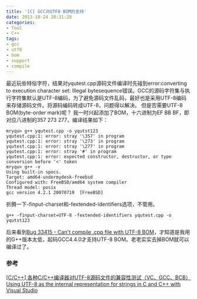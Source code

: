 ```yaml
---
title: '[C] GCC对UTF8 BOM的支持'
date: 2013-10-24 20:31:28
categories: 
- Tool
- C++
tags: 
- gcc
- utf8
- bom
- support
- compile
---
```

最近玩些特俗字符，结果对yqutest.cpp源码文件编译时先碰到error:converting to execution character set: Illegal bytesequence错误。GCC的源码字符集与执行字符集默认是UTF-8编码，为了避免源码文件乱码，最好也是采用UTF-8编码来存储源码文件。将源码编码转成UTF-8，问题得以解决。
但是否需要UTF-8 BOM(byte-order mark)呢？
我一时兴起添加了BOM，十六进制为EF BB BF，即对应八进制的357 273 277，编译结果如下：
```
mryqu> g++ yqutest.cpp -o yqutst123
yqutest.cpp:1: error: stray '\357' in program
yqutest.cpp:1: error: stray '\273' in program
yqutest.cpp:1: error: stray '\277' in program
yqutest.cpp:1: error: stray '#' in program
yqutest.cpp:1: error: expected constructor, destructor, or type conversion before '<' token
mryqu> g++ -v
Using built-in specs.
Target: amd64-undermydesk-freebsd
Configured with: FreeBSD/amd64 system compiler
Thread model: posix
gcc version 4.2.1 20070719  [FreeBSD]
```

折腾一下-finput-charset和-fextended-identifiers选项，不管用。
```
g++ -finput-charset=UTF-8 -fextended-identifiers yqutest.cpp -o yqutst123
```

后来看到[Bug 33415 - Can't compile .cpp file with UTF-8 BOM](https://gcc.gnu.org/bugzilla/show_bug.cgi?id=33415)，才知道是我用的G++版本太低，起码GCC4.4.0才支持UTF-8 BOM。老老实实去掉BOM就可以编译过了。

### 参考

[[C/C++] 各种C/C++编译器对UTF-8源码文件的兼容性测试（VC、GCC、BCB）](http://www.cnblogs.com/zyl910/archive/2012/07/26/cfile_utf8.html)    
[Using UTF-8 as the internal representation for strings in C and C++ with Visual Studio](http://www.nubaria.com/en/blog/?p=289)    